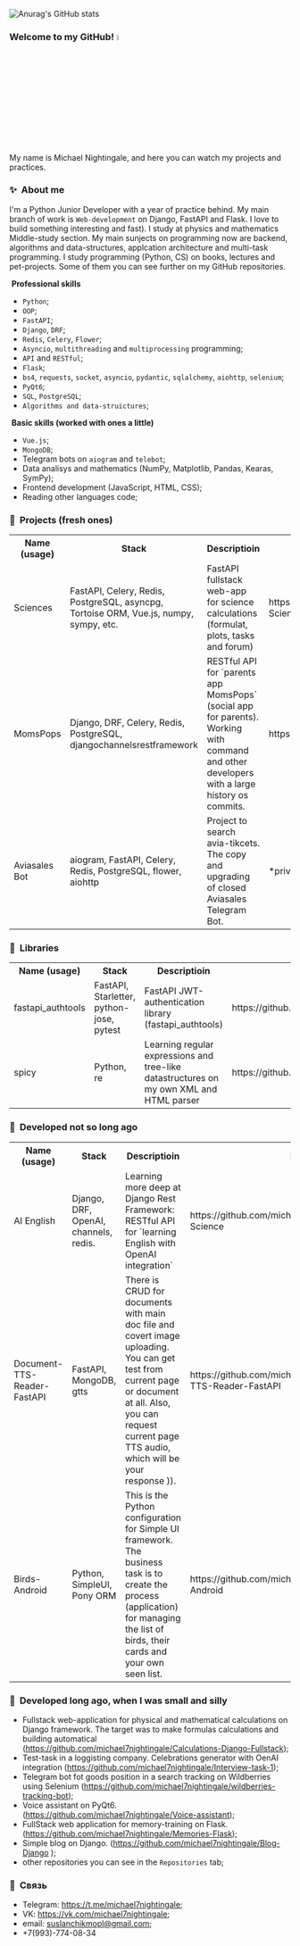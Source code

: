 
![Anurag's GitHub stats](https://github-readme-stats.vercel.app/api?username=michael7nightingale&show_icons=true&theme=dark)

</div>

### Welcome to my GitHub! <a href="https://www.gautamkrishnar.com/"><img src="https://media.giphy.com/media/hvRJCLFzcasrR4ia7z/giphy.gif" width="5%"></a>

My name is Michael Nightingale, and here you can watch my projects and practices.


### ✨&nbsp; About me

I'm a Python Junior Developer with a year of practice behind. My main branch of work is `Web-development` on Django, FastAPI and Flask. I love to build something interesting and fast). I study at physics and mathematics Middle-study section. My main sunjects on programming now are backend, algorithms and data-structures, applcation architecture and multi-task programming. I study programming (Python, CS) on books, lectures and pet-projects. Some of them you can see further on my GitHub repositories.

&nbsp;**Professional skills**
 - `Python`;
 - `OOP`;
 - `FastAPI`;
 - `Django`, `DRF`;
 - `Redis`, `Celery`, `Flower`;
 - `Asyncio`, `multithreading` and `multiprocessing` programming; 
 - `API` and `RESTful`;
 - `Flask`;
 - `bs4`, `requests`, `socket`, `asyncio`, `pydantic`, `sqlalchemy`, `aiohttp`, `selenium`;
 - `PyQt6`;
 - `SQL`, `PostgreSQL`;
 - `Algorithms and data-struictures`;

&nbsp;**Basic skills (worked with ones a little)**
 - `Vue.js`;
 - `MongoDB`;
 - Telegram bots on `aiogram` and `telebot`;
 - Data analisys and mathematics (NumPy, Matplotlib, Pandas, Kearas, SymPy);
 - Frontend development (JavaScript, HTML, CSS);
 - Reading other languages code;


### 📕 &nbsp;**Projects** (fresh ones)
<table>
<tr><th>Name (usage)</th>
<th>Stack</th>
<th>Descriptioin</th>
<th>Link</th>
</tr>
<tr>
 <tr>
  <td>Sciences</td></td>
   <td>FastAPI, Celery, Redis, PostgreSQL, asyncpg, Tortoise ORM, Vue.js, numpy, sympy, etc.</td>
   <td>
  FastAPI fullstack web-app for science calculations (formulat, plots, tasks and forum)
  </td>
   <td>https://github.com/michael7nightingale/FastAPI-Science</td>
</tr>
  <td>MomsPops</td>
   <td>Django, DRF, Celery, Redis, PostgreSQL, djangochannelsrestframework</td>
   <td>
    RESTful API for `parents app MomsPops` (social app for parents). Working with command and other developers with a large history os commits. 
  </td>
   <td>https://github.com/MomsPops/MomsPops-API</td>
</tr>
 <tr>
  <td>Aviasales Bot</td>
   <td>aiogram, FastAPI, Celery, Redis, PostgreSQL, flower, aiohttp</td>
   <td>
    Project to search avia-tikcets. The copy and upgrading of closed Aviasales Telegram Bot.
  </td>
   <td>*private commercial project*</td>
</tr>
</table>


### 📕 &nbsp;**Libraries**
<table>
<tr><th>Name (usage)</th>
<th>Stack</th>
<th>Descriptioin</th>
<th>Repository</th>
 <th>PyPi</th>
</tr>
<tr>
 <tr>
  <td>fastapi_authtools</td></td>
   <td>FastAPI, Starletter, python-jose, pytest</td>
   <td>
 FastAPI JWT-authentication library (fastapi_authtools)
  </td>
   <td>https://github.com/michael7nightingale/fastapi_authtools</td>
 <td>https://pypi.org/project/fastapi-authtools/</td>
</tr>
  <td>spicy</td>
   <td>Python, re</td>
   <td>
   Learning regular expressions and tree-like datastructures on my own XML and HTML parser
  </td>
   <td>https://github.com/michael7nightingale/spicy</td>
  <td>https://pypi.org/project/spicyy/</td>
</tr>
</table>

### 📕 &nbsp;**Developed not so long ago**
<table>
<tr><th>Name (usage)</th>
<th>Stack</th>
<th>Descriptioin</th>
<th>Link</th>
</tr>
<tr>
 <tr>
  <td>AI English</td></td>
   <td>Django, DRF, OpenAI, channels, redis.</td>
   <td>
 Learning more deep at Django Rest Framework: RESTful API for `learning English with OpenAI integration`
  </td>
   <td>https://github.com/michael7nightingale/FastAPI-Science</td>
</tr>
  <td>Document-TTS-Reader-FastAPI</td>
   <td>FastAPI, MongoDB, gtts</td>
   <td>
   There is CRUD for documents with main doc file and covert image uploading. You can get test from current page or document at all. Also, you can request current page TTS audio, which will be your response )).
  </td>
   <td>https://github.com/michael7nightingale/Document-TTS-Reader-FastAPI</td>
</tr>
 <tr>
  <td>Birds-Android</td>
   <td>Python, SimpleUI, Pony ORM</td>
   <td>
   This is the Python configuration for Simple UI framework. The business task is to create the process (application) for managing the list of birds, their cards and your own seen list.
  </td>
   <td>https://github.com/michael7nightingale/Birds-Android</td>
</tr>
</table>
 

### 📕 &nbsp;**Developed long ago, when I was small and silly**
- Fullstack web-application for physical and mathematical calculations on Django framework. The target was to make formulas calculations and building automatical (https://github.com/michael7nightingale/Calculations-Django-Fullstack);
 - Test-task in a loggisting company. Celebrations generator  with OenAI integration (https://github.com/michael7nightingale/Interview-task-1);
 - Telegram bot fot goods position in a search tracking on Wildberries using Selenium (https://github.com/michael7nightingale/wildberries-tracking-bot);
 - Voice assistant on PyQt6. (https://github.com/michael7nightingale/Voice-assistant);
 - FullStack web application for memory-training on Flask. (https://github.com/michael7nightingale/Memories-Flask);
 - Simple blog on Django. (https://github.com/michael7nightingale/Blog-Django );
 - other repositories you can see in the `Repositories` tab;


### 🔗 &nbsp;**Связь**
- Telegram: https://t.me/michael7nightingale;
- VK: https://vk.com/michael7nightingale;
- email: suslanchikmopl@gmail.com;
- +7(993)-774-08-34
